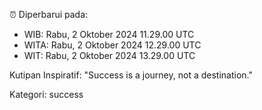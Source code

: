 ⏰ Diperbarui pada:
- WIB: Rabu, 2 Oktober 2024 11.29.00 UTC
- WITA: Rabu, 2 Oktober 2024 12.29.00 UTC
- WIT: Rabu, 2 Oktober 2024 13.29.00 UTC

Kutipan Inspiratif:
"Success is a journey, not a destination."


Kategori: success

